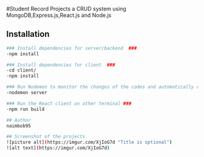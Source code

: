 
#Student Record Projects a CRUD system using MongoDB,Express.js,React.js and Node.js

## Installation


```bash
### Install dependencies for server/backend  ###
-npm install

### Install dependencies for client  ###
-cd client/
-npm install

### Run Nodemon to monitor the changes of the codes and automatically restart the server ###
-nodemon server

### Run the React client on other terminal ###
-npm run build

## Author
naimbob95

## Screenshot of the projects
![picture alt](https://imgur.com/XjIoG7d "Title is optional")
![alt text](https://imgur.com/XjIoG7d)
